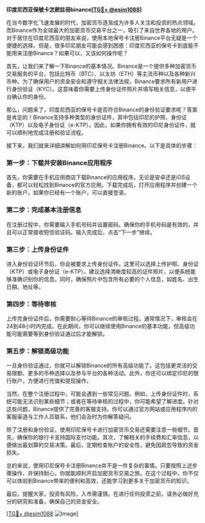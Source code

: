 **印度尼西亚保號卡怎麽註冊binance[[TG💪+ @esim1088](https://t.me/s/esim1088)]**

在当今数字化飞速发展的时代，加密货币逐渐成为许多人关注和投资的热点领域。而Binance作为全球最大的加密货币交易平台之一，吸引了来自世界各地的用户。对于居住在印度尼西亚的朋友来说，使用本地保号卡注册Binance平台无疑是一个便捷的选择。但是，很多印尼朋友可能会感到困惑：印度尼西亚的保号卡到底能不能用来注册Binance？如果可以，又该如何操作呢？

首先，让我们来了解一下Binance的基本情况。Binance是一个提供多种加密货币交易服务的平台，包括比特币（BTC）、以太坊（ETH）等主流币种以及各种新兴币种。为了确保用户的资金安全和遵守相关法律法规，Binance要求所有新用户进行身份验证（KYC）。这意味着你需要上传身份证件照片并填写相关信息，以便平台确认你的身份。

那么，问题来了，印度尼西亚的保号卡是否符合Binance的身份验证要求呢？答案是肯定的！Binance支持多种类型的身份证件，其中包括印尼的护照、身份证（KTP）以及电子身份证（e-KTP）。因此，如果你拥有有效的印尼身份证件，就可以顺利地完成注册和验证流程。

接下来，我们就来详细讲解如何用印尼保号卡注册Binance。以下是具体的步骤：

### 第一步：下载并安装Binance应用程序

首先，你需要在手机应用商店下载Binance的应用程序。无论是安卓还是iOS设备，都可以轻松找到Binance的官方应用。下载完成后，打开应用程序并创建一个新的账户。如果你已经有一个账户，可以直接登录。

### 第二步：完成基本注册信息

在注册过程中，你需要输入手机号码并设置密码。确保你的手机号码是有效的，并且可以正常接收短信验证码。输入完成后，点击“下一步”继续。

### 第三步：上传身份证件

进入身份验证环节后，你会被要求上传身份证件。这里可以选择上传护照、身份证（KTP）或电子身份证（e-KTP）。建议选择清晰度较高的证件照片，以便系统能够准确识别你的信息。同时，确保照片中包含所有必要的个人信息，如姓名、出生日期、地址等。

### 第四步：等待审核

上传完身份证件后，你需要耐心等待Binance的审核过程。通常情况下，审核会在24到48小时内完成。在此期间，你可以继续使用Binance的基本功能，但高级功能可能需要等到身份验证通过后才能解锁。

### 第五步：解锁高级功能

一旦身份验证通过，你就可以解锁Binance的所有高级功能了。这包括更灵活的交易限额、更多的币种选择以及参与平台的各种活动。此外，你还可以绑定印尼的银行账户，方便进行充值和提现操作。

当然，在整个注册过程中，可能会遇到一些常见问题。例如，上传身份证件时，系统可能无法识别某些细节；或者在等待审核的过程中，你可能希望了解进度。针对这些问题，Binance提供了完善的客服支持。你可以通过官方网站或应用程序内的客服渠道与工作人员联系，他们会及时为你解答疑问。

除了注册和身份验证，使用印尼保号卡进行加密货币交易还需要注意一些细节。首先，确保你的银行卡支持国际支付功能。其次，了解相关的手续费和汇率信息，以便做出最划算的交易决策。最后，定期检查账户的安全性，避免因疏忽导致的资金损失。

总的来说，使用印尼保号卡注册Binance并不是一件复杂的事情。只要按照上述步骤操作，并保持耐心，你就能顺利开启加密货币交易之旅。在这个过程中，你不仅可以体验到Binance带来的便利和高效，还能学习到更多关于加密货币的知识。

最后，提醒大家，投资有风险，入市需谨慎。在进行任何投资之前，请务必做好充分的研究和准备，确保自己的资金安全。

[[TG💪+ @esim1088](https://t.me/s/esim1088) ![Image](https://i.postimg.cc/4NQfJmqS/Snipaste-2025-05-13-00-14-12.png)]